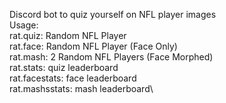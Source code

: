 Discord bot to quiz yourself on NFL player images\
Usage:\
rat.quiz: Random NFL Player\
rat.face: Random NFL Player (Face Only)\
rat.mash: 2 Random NFL Players (Face Morphed)\
rat.stats: quiz leaderboard\
rat.facestats: face leaderboard\
rat.mashsstats: mash leaderboard\
